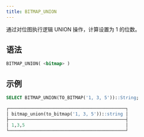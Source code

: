```yaml
---
title: BITMAP_UNION
---
```


通过对位图执行逻辑 UNION 操作，计算设置为 1 的位数。

## 语法

```sql
BITMAP_UNION( <bitmap> )
```

## 示例

```sql
SELECT BITMAP_UNION(TO_BITMAP('1, 3, 5'))::String;

┌────────────────────────────────────────────┐
│ bitmap_union(to_bitmap('1, 3, 5'))::string │
├────────────────────────────────────────────┤
│ 1,3,5                                      │
└────────────────────────────────────────────┘
```